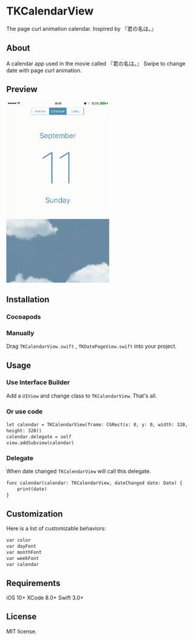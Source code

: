 # TKCalendarView

The page curl animation calendar.  Inspired by 『君の名は｡』

## About

A calendar app used in the movie called 『君の名は｡』
Swipe to change date with page curl animation.

## Preview

![](Screenshots/sample.gif)

## Installation
### Cocoapods

### Manually
Drag `TKCalendarView.swift` , `TKDatePageView.swift` into your project.

## Usage

### Use Interface Builder
Add a `UIView` and change class to `TKCalendarView`. That's all.

### Or use code

	let calendar = TKCalendarView(frame: CGRect(x: 0, y: 0, width: 320, height: 320))
	calendar.delegate = self
    view.addSubview(calendar)

### Delegate 

When date changed `TKCalendarView` will call this delegate.

	func calendar(calendar: TKCalendarView, dateChanged date: Date) {
        print(date)
    }

## Customization

Here is a list of customizable behaviors:

	var color
	var dayFont
	var monthFont
	var weekFont
	var calendar




## Requirements
iOS 10+
XCode 8.0+
Swift 3.0+

## License
MIT license.
